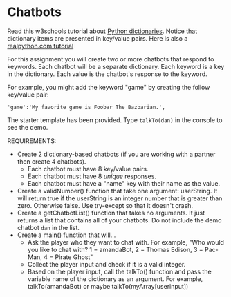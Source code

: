 # Chatbots

Read this w3schools tutorial about [Python dictionaries](https://www.w3schools.com/python/python_dictionaries.asp). Notice that dictionary items are presented in key/value pairs. Here is also a [realpython.com tutorial](https://realpython.com/python-dicts/)

For this assignment you will create two or more chatbots that respond to keywords. Each chatbot will be a separate dictionary. Each keyword is a key in the dictionary. Each value is the chatbot's response to the keyword.

For example, you might add the keyword "game" by creating the follow key/value pair:
```
'game':'My favorite game is Foobar The Bazbarian.',
```

The starter template has been provided. Type `talkTo(dan)` in the console to see the demo.


REQUIREMENTS:
  - Create 2 dictionary-based chatbots (if you are working with a partner then create 4 chatbots). 
      - Each chatbot must have 8 key/value pairs. 
      - Each chatbot must have 8 *unique* responses. 
      - Each chatbot must have a "name" key with their name as the value.
  - Create a validNumber() function that take one argument: userString. It will return true if the userString is an integer number that is greater than zero. Otherwise false. Use try-except so that it doesn't crash.
  - Create a getChatbotList() function that takes no arguments. It just returns a list that contains all of your chatbots. Do not include the demo chatbot `dan` in the list.
  - Create a main() function that will...
    - Ask the player who they want to chat with. For example, "Who would you like to chat with? 1 = amandaBot, 2 = Thomas Edison, 3 = Pac-Man, 4 = Pirate Ghost"
    - Collect the player input and check if it is a valid integer.
    - Based on the player input, call the talkTo() function and pass the variable name of the dictionary as an argument. For example, talkTo(amandaBot) or maybe talkTo(myArray[userinput])